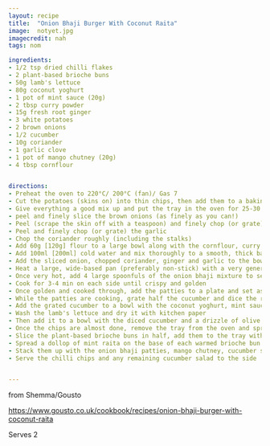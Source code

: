 ```yaml
---
layout: recipe
title:  "Onion Bhaji Burger With Coconut Raita"
image:  notyet.jpg
imagecredit: nah
tags: nom

ingredients:
- 1/2 tsp dried chilli flakes
- 2 plant-based brioche buns
- 50g lamb's lettuce
- 80g coconut yoghurt
- 1 pot of mint sauce (20g)
- 2 tbsp curry powder
- 15g fresh root ginger
- 3 white potatoes
- 2 brown onions
- 1/2 cucumber
- 10g coriander
- 1 garlic clove
- 1 pot of mango chutney (20g)
- 4 tbsp cornflour


directions:
- Preheat the oven to 220°C/ 200°C (fan)/ Gas 7
- Cut the potatoes (skins on) into thin chips, then add them to a baking tray with a generous drizzle of vegetable oil and a pinch of salt
- Give everything a good mix up and put the tray in the oven for 25-30 min or until crisp
- peel and finely slice the brown onions (as finely as you can!)
- Peel (scrape the skin off with a teaspoon) and finely chop (or grate) the ginger
- Peel and finely chop (or grate) the garlic
- Chop the coriander roughly (including the stalks)
- Add 60g [120g] flour to a large bowl along with the cornflour, curry powder and a generous pinch of salt
- Add 100ml [200ml] cold water and mix thoroughly to a smooth, thick batter – this is your spiced batter
- Add the sliced onion, chopped coriander, ginger and garlic to the bowl with the spiced batter and gently mix until all of the onion is coated – this is your onion bhaji mixture
- Heat a large, wide-based pan (preferably non-stick) with a very generous drizzle of vegetable oil (enough to fully coat the bottom of the pan) over a high heat
- Once very hot, add 4 large spoonfuls of the onion bhaji mixture to separate areas of the pan and press them down with the back of a spoon to flatten them into patties
- Cook for 3-4 min on each side until crispy and golden
- Once golden and cooked through, add the patties to a plate and set aside – these are your onion bhaji patties
- While the patties are cooking, grate half the cucumber and dice the rest
- Add the grated cucumber to a bowl with the coconut yoghurt, mint sauce and a pinch of salt and give everything a good mix up – this is your coconut raita
- Wash the lamb's lettuce and dry it with kitchen paper
- Then add it to a bowl with the diced cucumber and a drizzle of olive oil – this is your cucumber salad
- Once the chips are almost done, remove the tray from the oven and sprinkle over the chilli flakes (can't handle the heat? Go easy!) – these are your chilli chips
- Slice the plant-based brioche buns in half, add them to the tray with the chips and return the tray to the oven for 3-4 min until the brioche is warmed through
- Spread a dollop of mint raita on the base of each warmed brioche bun
- Stack them up with the onion bhaji patties, mango chutney, cucumber salad and more coconut raita
- Serve the chilli chips and any remaining cucumber salad to the side


---
```

from Shemma/Gousto

https://www.gousto.co.uk/cookbook/recipes/onion-bhaji-burger-with-coconut-raita

Serves 2
